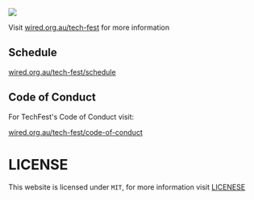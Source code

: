 ![](https://scontent.fcbr1-1.fna.fbcdn.net/v/t1.0-0/p180x540/59295954_2495605530470360_6197078027860443136_o.png?_nc_cat=110&_nc_ht=scontent.fcbr1-1.fna&oh=78f3ba73f8d2cfe23a0a491ca24d3d61&oe=5D6D2D26)

Visit [wired.org.au/tech-fest](http://wired.org.au/tech-fest) for more information

## Schedule

[wired.org.au/tech-fest/schedule](http://wired.org.au/tech-fest/schedule)

## Code of Conduct

For TechFest's Code of Conduct visit:

[wired.org.au/tech-fest/code-of-conduct](http://wired.org.au/tech-fest/code-of-conduct)

# LICENSE

This website is licensed under `MIT`, for more information visit [LICENESE](./LICENSE)
